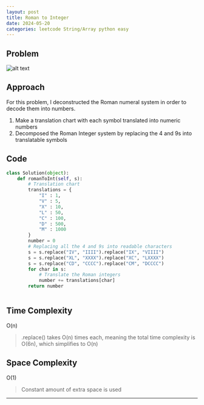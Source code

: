 ```yaml
---
layout: post
title: Roman to Integer
date: 2024-05-20
categories: leetcode String/Array python easy
---
```

## Problem
![alt text](/blog/public/img/RomantoInteger.png)

## Approach
For this problem, I deconstructed the Roman numeral system in order to decode them into numbers.

1. Make a translation chart with each symbol translated into numeric numbers
2. Decomposed the Roman Integer system by replacing the 4 and 9s into translatable symbols

## Code
```python
class Solution(object):
    def romanToInt(self, s):
        # Translation chart
        translations = {
            "I" : 1,
            "V" : 5,
            "X" : 10,
            "L" : 50,
            "C" : 100,
            "D" : 500,
            "M" : 1000
        }
        number = 0
        # Replacing all the 4 and 9s into readable characters
        s = s.replace("IV", "IIII").replace("IX", "VIIII")
        s = s.replace("XL", "XXXX").replace("XC", "LXXXX")
        s = s.replace("CD", "CCCC").replace("CM", "DCCCC")
        for char in s:
            # Translate the Roman integers
            number += translations[char]
        return number
        
```
## Time Complexity
O(n)
> .replace() takes O(n) times each, meaning the total time complexity is O(6n), which simplifies to O(n)

## Space Complexity
O(1)
> Constant amount of extra space is used  

---